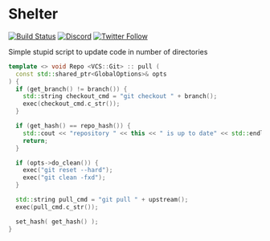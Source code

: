 # Shelter

[![Build Status](https://github.com/Qeenon/Shelter/actions/workflows/cmake.yml/badge.svg)](https://github.com/Qeenon/Shelter/actions/workflows/cmake.yml)
[![Discord](https://img.shields.io/discord/611822838831251466?label=Discord&color=pink)](https://discord.gg/GdzjVvD)
[![Twitter Follow](https://img.shields.io/twitter/follow/Qeenon.svg?style=social)](https://twitter.com/Qeenon)

Simple stupid script to update code in number of directories

```cpp
template <> void Repo <VCS::Git> :: pull (
  const std::shared_ptr<GlobalOptions>& opts
) {
  if (get_branch() != branch()) {
    std::string checkout_cmd = "git checkout " + branch();
    exec(checkout_cmd.c_str());
  }

  if (get_hash() == repo_hash()) {
    std::cout << "repository " << this << " is up to date" << std::endl;
    return;
  }

  if (opts->do_clean()) {
    exec("git reset --hard");
    exec("git clean -fxd");
  }

  std::string pull_cmd = "git pull " + upstream();
  exec(pull_cmd.c_str());

  set_hash( get_hash() );
}
```
